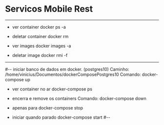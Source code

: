 # Servicos Mobile Rest

----------------
* ver container
docker ps -a

* deletar container
docker rm <CONTAINER ID> 

* ver images
docker images -a

* deletar image
docker rmi -f <IMAGE>
----------------

#-- iniciar banco de dados em docker. (postgres10)
Caminho: /home/vinicius/Documentos/dockerComposePostgres10
Comando: docker-compose up

* ver container no ar
docker-compose ps

* encerra e remove os containers
Comando: docker-compose down

* apenas para
docker-compose stop

* iniciar quando parado
docker-compose start
#--